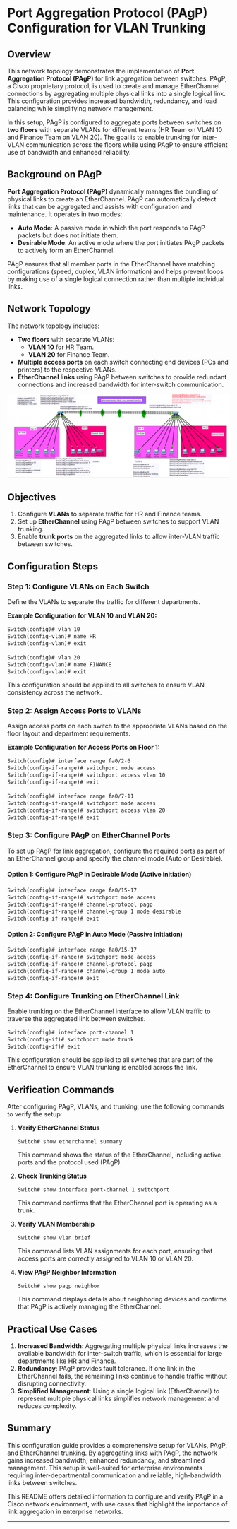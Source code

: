 
# Port Aggregation Protocol (PAgP) Configuration for VLAN Trunking

## Overview

This network topology demonstrates the implementation of **Port Aggregation Protocol (PAgP)** for link aggregation between switches. PAgP, a Cisco proprietary protocol, is used to create and manage EtherChannel connections by aggregating multiple physical links into a single logical link. This configuration provides increased bandwidth, redundancy, and load balancing while simplifying network management.

In this setup, PAgP is configured to aggregate ports between switches on **two floors** with separate VLANs for different teams (HR Team on VLAN 10 and Finance Team on VLAN 20). The goal is to enable trunking for inter-VLAN communication across the floors while using PAgP to ensure efficient use of bandwidth and enhanced reliability.

## Background on PAgP

**Port Aggregation Protocol (PAgP)** dynamically manages the bundling of physical links to create an EtherChannel. PAgP can automatically detect links that can be aggregated and assists with configuration and maintenance. It operates in two modes:

- **Auto Mode**: A passive mode in which the port responds to PAgP packets but does not initiate them.
- **Desirable Mode**: An active mode where the port initiates PAgP packets to actively form an EtherChannel.

PAgP ensures that all member ports in the EtherChannel have matching configurations (speed, duplex, VLAN information) and helps prevent loops by making use of a single logical connection rather than multiple individual links.

## Network Topology

The network topology includes:

- **Two floors** with separate VLANs:
  - **VLAN 10** for HR Team.
  - **VLAN 20** for Finance Team.
- **Multiple access ports** on each switch connecting end devices (PCs and printers) to the respective VLANs.
- **EtherChannel links** using PAgP between switches to provide redundant connections and increased bandwidth for inter-switch communication.

![Network Topology](7.PAGP%20-cisco%20proprietaryTrunk%20Port%20IMG.png)

## Objectives

1. Configure **VLANs** to separate traffic for HR and Finance teams.
2. Set up **EtherChannel** using PAgP between switches to support VLAN trunking.
3. Enable **trunk ports** on the aggregated links to allow inter-VLAN traffic between switches.

## Configuration Steps

### Step 1: Configure VLANs on Each Switch
Define the VLANs to separate the traffic for different departments.

**Example Configuration for VLAN 10 and VLAN 20:**
```plaintext
Switch(config)# vlan 10
Switch(config-vlan)# name HR
Switch(config-vlan)# exit

Switch(config)# vlan 20
Switch(config-vlan)# name FINANCE
Switch(config-vlan)# exit
```

This configuration should be applied to all switches to ensure VLAN consistency across the network.

### Step 2: Assign Access Ports to VLANs
Assign access ports on each switch to the appropriate VLANs based on the floor layout and department requirements.

**Example Configuration for Access Ports on Floor 1:**
```plaintext
Switch(config)# interface range fa0/2-6
Switch(config-if-range)# switchport mode access
Switch(config-if-range)# switchport access vlan 10
Switch(config-if-range)# exit

Switch(config)# interface range fa0/7-11
Switch(config-if-range)# switchport mode access
Switch(config-if-range)# switchport access vlan 20
Switch(config-if-range)# exit
```

### Step 3: Configure PAgP on EtherChannel Ports

To set up PAgP for link aggregation, configure the required ports as part of an EtherChannel group and specify the channel mode (Auto or Desirable).

#### Option 1: Configure PAgP in **Desirable Mode** (Active initiation)
```plaintext
Switch(config)# interface range fa0/15-17
Switch(config-if-range)# switchport mode access
Switch(config-if-range)# channel-protocol pagp
Switch(config-if-range)# channel-group 1 mode desirable
Switch(config-if-range)# exit
```

#### Option 2: Configure PAgP in **Auto Mode** (Passive initiation)
```plaintext
Switch(config)# interface range fa0/15-17
Switch(config-if-range)# switchport mode access
Switch(config-if-range)# channel-protocol pagp
Switch(config-if-range)# channel-group 1 mode auto
Switch(config-if-range)# exit
```

### Step 4: Configure Trunking on EtherChannel Link

Enable trunking on the EtherChannel interface to allow VLAN traffic to traverse the aggregated link between switches.

```plaintext
Switch(config)# interface port-channel 1
Switch(config-if)# switchport mode trunk
Switch(config-if)# exit
```

This configuration should be applied to all switches that are part of the EtherChannel to ensure VLAN trunking is enabled across the link.

## Verification Commands

After configuring PAgP, VLANs, and trunking, use the following commands to verify the setup:

1. **Verify EtherChannel Status**
   ```plaintext
   Switch# show etherchannel summary
   ```
   This command shows the status of the EtherChannel, including active ports and the protocol used (PAgP).

2. **Check Trunking Status**
   ```plaintext
   Switch# show interface port-channel 1 switchport
   ```
   This command confirms that the EtherChannel port is operating as a trunk.

3. **Verify VLAN Membership**
   ```plaintext
   Switch# show vlan brief
   ```
   This command lists VLAN assignments for each port, ensuring that access ports are correctly assigned to VLAN 10 or VLAN 20.

4. **View PAgP Neighbor Information**
   ```plaintext
   Switch# show pagp neighbor
   ```
   This command displays details about neighboring devices and confirms that PAgP is actively managing the EtherChannel.

## Practical Use Cases

1. **Increased Bandwidth**: Aggregating multiple physical links increases the available bandwidth for inter-switch traffic, which is essential for large departments like HR and Finance.
2. **Redundancy**: PAgP provides fault tolerance. If one link in the EtherChannel fails, the remaining links continue to handle traffic without disrupting connectivity.
3. **Simplified Management**: Using a single logical link (EtherChannel) to represent multiple physical links simplifies network management and reduces complexity.

## Summary

This configuration guide provides a comprehensive setup for VLANs, PAgP, and EtherChannel trunking. By aggregating links with PAgP, the network gains increased bandwidth, enhanced redundancy, and streamlined management. This setup is well-suited for enterprise environments requiring inter-departmental communication and reliable, high-bandwidth links between switches.

This README offers detailed information to configure and verify PAgP in a Cisco network environment, with use cases that highlight the importance of link aggregation in enterprise networks.

--- 
